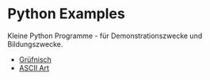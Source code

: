 # Python Examples

Kleine Python Programme - für Demonstrationszwecke und Bildungszwecke.

- [Grüfnisch](gruefnisch/)
- [ASCII Art](ascii_art/)